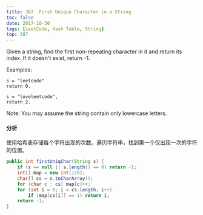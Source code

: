 ```yaml
---
title: 387. First Unique Character in a String
toc: false
date: 2017-10-30
tags: [LeetCode, Hash Table, String]
top: 387
---
```


Given a string, find the first non-repeating character in it and return its index. If it doesn't exist, return -1.

Examples:

```
s = "leetcode"
return 0.

s = "loveleetcode",
return 2.
```

Note: You may assume the string contain only lowercase letters.


#### 分析

使用哈希表存储每个字符出现的次数。遍历字符串，找到第一个仅出现一次的字符的位置。

```Java
public int firstUniqChar(String s) {
    if (s == null || s.length() == 0) return -1;
    int[] map = new int[128];
    char[] cs = s.toCharArray();
    for (char c : cs) map[c]++;
    for (int i = 0; i < cs.length; i++)
        if (map[cs[i]] == 1) return i;
    return -1;
}
```


